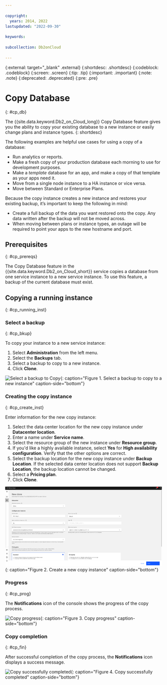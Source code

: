 ```yaml
---

copyright:
  years: 2014, 2022
lastupdated: "2022-09-30"

keywords: 

subcollection: Db2onCloud

---
```


<!-- Attribute definitions --> 
{:external: target="_blank" .external}
{:shortdesc: .shortdesc}
{:codeblock: .codeblock}
{:screen: .screen}
{:tip: .tip}
{:important: .important}
{:note: .note}
{:deprecated: .deprecated}
{:pre: .pre}

# Copy Database
{: #cp_db}

The {{site.data.keyword.Db2_on_Cloud_long}} Copy Database feature gives you the ability to copy your existing database to a new instance or easily change plans and instance types. 
{: shortdesc}

The following examples are helpful use cases for using a copy of a database:
- Run analytics or reports.
- Make a fresh copy of your production database each morning to use for development purposes.
- Make a *template* database for an app, and make a copy of that template as your apps need it.
- Move from a single node instance to a HA instance or vice versa.
- Move between Standard or Enterprise Plans.

Because the copy instance creates a new instance and restores your existing backup, it’s important to keep the following in mind:
- Create a full backup of the data you want restored onto the copy.  Any data written after the backup will not be moved across.
- When moving between plans or instance types, an outage will be required to point your apps to the new hostname and port.

## Prerequisites
{: #cp_prereqs}

The Copy Database feature in the {{site.data.keyword.Db2_on_Cloud_short}} service copies a database from one service instance to a new service instance. To use this feature, a backup of the current database must exist.

## Copying a running instance
{: #cp_running_inst}

### Select a backup
{: #cp_bkup}

To copy your instance to a new service instance:
1. Select **Administration** from the left menu.
1. Select the **Backups** tab.
1. Select a backup to copy to a new instance.
1. Click **Clone**.

![Select a backup to Copy](images/cloning_select.png "Select a backup to copy"){: caption="Figure 1. Select a backup to copy to a new instance" caption-side="bottom"}

### Creating the copy instance
{: #cp_create_inst}

Enter information for the new copy instance:
1. Select the data center location for the new copy instance under **Datacenter location**.
1. Enter a name under **Service name**.
1. Select the resource group of the new instance under **Resource group**.
1. If you'd like a highly available instance, select **Yes** for **High availability configuration**. Verify that the other options are correct.
1. Select the backup location for the new copy instance under **Backup Location**. If the selected data center location does not support **Backup Location**, the backup location cannot be changed.  
1. Select a **Pricing plan**.
1. Click **Clone**.

![Create the new copy](images/cloning_new_instance.png "Create the new copy"){: caption="Figure 2. Create a new copy instance" caption-side="bottom"}

### Progress
{: #cp_prog}

The **Notifications** icon of the console shows the progress of the copy process.

![Copy progress](images/cloning_progress.png "Copy progress"){: caption="Figure 3. Copy progress" caption-side="bottom"}

### Copy completion
{: #cp_fin}

After successful completion of the copy process, the **Notifications** icon displays a success message.

![Copy successfully completed](images/cloning_success.png "Copy success"){: caption="Figure 4. Copy successfully completed" caption-side="bottom"}


